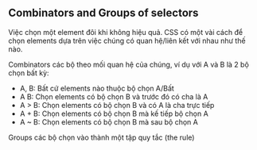 ## Combinators and Groups of selectors

Việc chọn một element đôi khi không hiệu quả. CSS có một vài cách để chọn elements dựa trên việc chúng có quan hệ/liên kết với nhau như thế nào.

Combinators các bộ theo mối quan hệ của chúng, ví dụ với A và B là 2 bộ chọn bất kỳ:
- A, B: Bất cứ elements nào thuộc bộ chọn A/Bất
- A B: Chọn elements có bộ chọn B và trước đó có cha là A
- A > B: Chọn elements có bộ chọn B và có A là cha trực tiếp
- A + B: Chọn elements có bộ chọn B mà kế tiếp bộ chọn A
- A ~ B: Chọn elements có bộ chọn B mà sau bộ chọn A

Groups các bộ chọn vào thành một tập quy tắc (the rule)